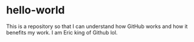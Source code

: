 # hello-world
This is a repository so that I can understand how GitHub works and how it benefits my work. 
I am Eric king of Github lol. 
